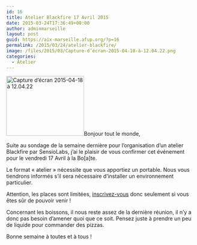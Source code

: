 ```yaml
---
id: 16
title: Atelier Blackfire 17 Avril 2015
date: 2015-03-24T17:36:49+00:00
author: adminmarseille
layout: post
guid: https://aix-marseille.afup.org/?p=16
permalink: /2015/03/24/atelier-blackfire/
image: /files/2015/03/Capture-d’écran-2015-04-18-à-12.04.22.png
categories:
  - Atelier
---
```

[<img class=" size-full wp-image-25 alignleft" src="https://aix-marseille.afup.org/files/2015/03/Capture-d’écran-2015-04-18-à-12.04.22.png" alt="Capture d’écran 2015-04-18 à 12.04.22" width="207" height="159" />](https://aix-marseille.afup.org/files/2015/03/Capture-d’écran-2015-04-18-à-12.04.22.png)Bonjour tout le monde,

Suite au sondage de la semaine dernière pour l&rsquo;organisation d&rsquo;un atelier Blackfire par SensioLabs, j&rsquo;ai le plaisir de vous confirmer cet événement pour le vendredi 17 Avril à la Bo[a]te.

Le format &laquo;&nbsp;atelier&nbsp;&raquo; nécessite que vous apportiez un portable. Nous vous tiendrons informés s&rsquo;il sera nécessaire d&rsquo;installer un environnement particulier.

Attention, les places sont limitées, <a href="http://www.meetup.com/Marseille-PHP-User-Group/events/221151322/" target="_blank">inscrivez-vous</a> donc seulement si vous êtes sûr de pouvoir venir !

Concernant les boissons, il nous reste assez de la dernière réunion, il n&rsquo;y a donc pas besoin d&rsquo;amener quoi que ce soit. Pensez juste à prendre un peu de liquide pour commander des pizzas.

Bonne semaine à toutes et à tous !